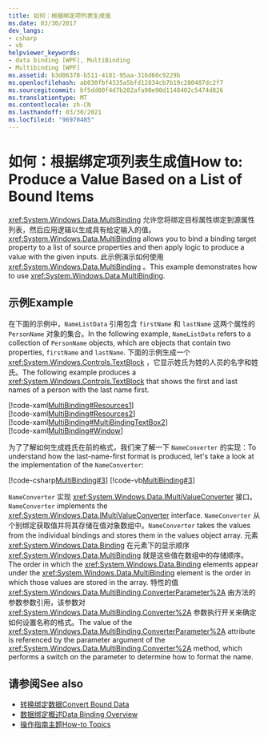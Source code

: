 ```yaml
---
title: 如何：根据绑定项列表生成值
ms.date: 03/30/2017
dev_langs:
- csharp
- vb
helpviewer_keywords:
- data binding [WPF], MultiBinding
- Multibinding [WPF]
ms.assetid: b3d06378-b511-4181-95aa-316d60c9229b
ms.openlocfilehash: ab030fbf4335a5bfd12834cb7b19c280487dc2f7
ms.sourcegitcommit: bf5dd80f4d7b202afa90e90d1148402c5474d826
ms.translationtype: MT
ms.contentlocale: zh-CN
ms.lasthandoff: 03/30/2021
ms.locfileid: "96970485"
---
```

# <a name="how-to-produce-a-value-based-on-a-list-of-bound-items"></a><span data-ttu-id="00a64-102">如何：根据绑定项列表生成值</span><span class="sxs-lookup"><span data-stu-id="00a64-102">How to: Produce a Value Based on a List of Bound Items</span></span>
<span data-ttu-id="00a64-103"><xref:System.Windows.Data.MultiBinding> 允许您将绑定目标属性绑定到源属性列表，然后应用逻辑以生成具有给定输入的值。</span><span class="sxs-lookup"><span data-stu-id="00a64-103"><xref:System.Windows.Data.MultiBinding> allows you to bind a binding target property to a list of source properties and then apply logic to produce a value with the given inputs.</span></span> <span data-ttu-id="00a64-104">此示例演示如何使用 <xref:System.Windows.Data.MultiBinding> 。</span><span class="sxs-lookup"><span data-stu-id="00a64-104">This example demonstrates how to use <xref:System.Windows.Data.MultiBinding>.</span></span>  
  
## <a name="example"></a><span data-ttu-id="00a64-105">示例</span><span class="sxs-lookup"><span data-stu-id="00a64-105">Example</span></span>  
 <span data-ttu-id="00a64-106">在下面的示例中，`NameListData` 引用包含 `firstName` 和 `lastName` 这两个属性的 `PersonName` 对象的集合。</span><span class="sxs-lookup"><span data-stu-id="00a64-106">In the following example, `NameListData` refers to a collection of `PersonName` objects, which are objects that contain two properties, `firstName` and `lastName`.</span></span> <span data-ttu-id="00a64-107">下面的示例生成一个 <xref:System.Windows.Controls.TextBlock> ，它显示姓氏为姓的人员的名字和姓氏。</span><span class="sxs-lookup"><span data-stu-id="00a64-107">The following example produces a <xref:System.Windows.Controls.TextBlock> that shows the first and last names of a person with the last name first.</span></span>  
  
 [!code-xaml[MultiBinding#Resources1](~/samples/snippets/csharp/VS_Snippets_Wpf/MultiBinding/CSharp/Window1.xaml#resources1)]  
[!code-xaml[MultiBinding#Resources2](~/samples/snippets/csharp/VS_Snippets_Wpf/MultiBinding/CSharp/Window1.xaml#resources2)]  
[!code-xaml[MultiBinding#MultiBindingTextBox2](~/samples/snippets/csharp/VS_Snippets_Wpf/MultiBinding/CSharp/Window1.xaml#multibindingtextbox2)]  
[!code-xaml[MultiBinding#Window](~/samples/snippets/csharp/VS_Snippets_Wpf/MultiBinding/CSharp/Window1.xaml#window)]  
  
 <span data-ttu-id="00a64-108">为了了解如何生成姓氏在前的格式，我们来了解一下 `NameConverter` 的实现：</span><span class="sxs-lookup"><span data-stu-id="00a64-108">To understand how the last-name-first format is produced, let's take a look at the implementation of the `NameConverter`:</span></span>  
  
 [!code-csharp[MultiBinding#3](~/samples/snippets/csharp/VS_Snippets_Wpf/MultiBinding/CSharp/NameConverter.cs#3)]
 [!code-vb[MultiBinding#3](~/samples/snippets/visualbasic/VS_Snippets_Wpf/MultiBinding/VisualBasic/NameConverter.vb#3)]  
  
 <span data-ttu-id="00a64-109">`NameConverter` 实现 <xref:System.Windows.Data.IMultiValueConverter> 接口。</span><span class="sxs-lookup"><span data-stu-id="00a64-109">`NameConverter` implements the <xref:System.Windows.Data.IMultiValueConverter> interface.</span></span> <span data-ttu-id="00a64-110">`NameConverter` 从个别绑定获取值并将其存储在值对象数组中。</span><span class="sxs-lookup"><span data-stu-id="00a64-110">`NameConverter` takes the values from the individual bindings and stores them in the values object array.</span></span> <span data-ttu-id="00a64-111">元素 <xref:System.Windows.Data.Binding> 在元素下的显示顺序 <xref:System.Windows.Data.MultiBinding> 就是这些值在数组中的存储顺序。</span><span class="sxs-lookup"><span data-stu-id="00a64-111">The order in which the <xref:System.Windows.Data.Binding> elements appear under the <xref:System.Windows.Data.MultiBinding> element is the order in which those values are stored in the array.</span></span> <span data-ttu-id="00a64-112">特性的值 <xref:System.Windows.Data.MultiBinding.ConverterParameter%2A> 由方法的参数参数引用，该参数对 <xref:System.Windows.Data.MultiBinding.Converter%2A> 参数执行开关来确定如何设置名称的格式。</span><span class="sxs-lookup"><span data-stu-id="00a64-112">The value of the <xref:System.Windows.Data.MultiBinding.ConverterParameter%2A> attribute is referenced by the parameter argument of the <xref:System.Windows.Data.MultiBinding.Converter%2A> method, which performs a switch on the parameter to determine how to format the name.</span></span>  
  
## <a name="see-also"></a><span data-ttu-id="00a64-113">请参阅</span><span class="sxs-lookup"><span data-stu-id="00a64-113">See also</span></span>

- [<span data-ttu-id="00a64-114">转换绑定数据</span><span class="sxs-lookup"><span data-stu-id="00a64-114">Convert Bound Data</span></span>](how-to-convert-bound-data.md)
- [<span data-ttu-id="00a64-115">数据绑定概述</span><span class="sxs-lookup"><span data-stu-id="00a64-115">Data Binding Overview</span></span>](/dotnet/desktop-wpf/data/data-binding-overview)
- [<span data-ttu-id="00a64-116">操作指南主题</span><span class="sxs-lookup"><span data-stu-id="00a64-116">How-to Topics</span></span>](data-binding-how-to-topics.md)
